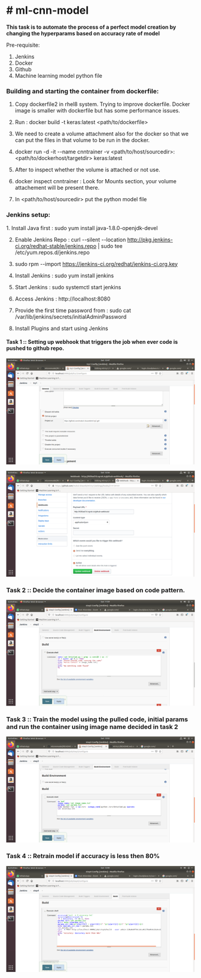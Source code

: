 <h1># ml-cnn-model</h1>

**This task is to automate the process of a perfect model creation by changing the hyperparams based on accuracy rate of model**

Pre-requisite:
1. Jenkins 
2. Docker
3. Github
4. Machine learning model python file

<h3>Building and starting the container from dockerfile:</h3>

1. Copy dockerfile2 in rhel8 system. Trying to improve dockerfile. Docker image is smaller with dockerfile but has some performance issues.

2. Run : docker build -t keras:latest <path/to/dockerfile>

3. We need to create a volume attachment also for the docker so that we can put the files in that volume to be run in the docker.

4. docker run -d -it --name cnntrainer -v <path/to/host/sourcedir>:<path/to/dockerhost/targetdir> keras:latest

5. After to inspect whether the volume is attached or not use.

6. docker inspect cnntrainer : Look for Mounts section, your volume attachement will be present there.

7. In <path/to/host/sourcedir> put the python model file

 

<h3>Jenkins setup:</h3>
1. Install Java first : sudo yum install java-1.8.0-openjdk-devel

2. Enable Jenkins Repo : curl --silent --location http://pkg.jenkins-ci.org/redhat-stable/jenkins.repo | sudo tee /etc/yum.repos.d/jenkins.repo

3. sudo rpm --import https://jenkins-ci.org/redhat/jenkins-ci.org.key

4. Install Jenkins : sudo yum install jenkins

5. Start Jenkins : sudo systemctl start jenkins

6. Access Jenkins : http://localhost:8080

7. Provide the first time password from : sudo cat /var/lib/jenkins/secrets/initialAdminPassword

8. Install Plugins and start using Jenkins



<h4>Task 1 :: Setting up webhook that triggers the job when ever code is pushed to github repo.</h4>

![Setting up git repo in jenkins](https://github.com/mukul-shaunik/ml-try1/blob/master/task1_1.png)

![Create webhook in github](https://github.com/mukul-shaunik/ml-try1/blob/master/task1_2.png)


<h3>Task 2 :: Decide the container image based on code pattern.</h3>

![code for deciding the which image to be used](https://github.com/mukul-shaunik/ml-try1/blob/master/task2_1.png)


<h3>Task 3 :: Train the model using the pulled code, initial params and run the container using image name decided in task 2</h3>

![Run the container with python model and params](https://github.com/mukul-shaunik/ml-try1/blob/master/task3_1.png)


<h3>Task 4 :: Retrain model if accuracy is less then 80%</h3>

![change the params and re trigger the task 3](https://github.com/mukul-shaunik/ml-try1/blob/master/task4_1.png)

